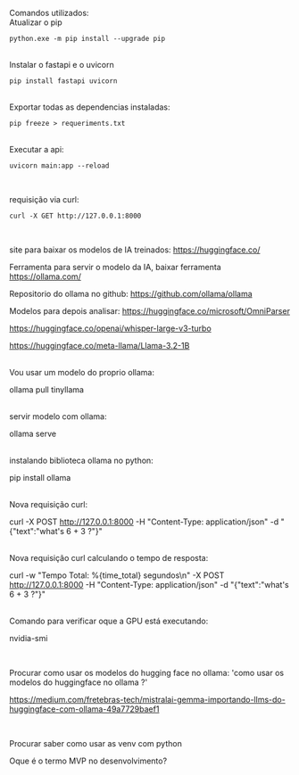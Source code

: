 Comandos utilizados:
<br>
Atualizar o pip

```
python.exe -m pip install --upgrade pip
```

<br>
Instalar o fastapi e o uvicorn

```
pip install fastapi uvicorn
```

<br>
Exportar todas as dependencias instaladas:

```
pip freeze > requeriments.txt
```

<br>
Executar a api:

```
uvicorn main:app --reload
```

<br>

requisição via curl:

```
curl -X GET http://127.0.0.1:8000
```

<br>

site para baixar os modelos de IA treinados:
https://huggingface.co/
<br>

Ferramenta para servir o modelo da IA, baixar ferramenta
https://ollama.com/

Repositorio do ollama no github:
https://github.com/ollama/ollama
<br>

Modelos para depois analisar:
https://huggingface.co/microsoft/OmniParser

https://huggingface.co/openai/whisper-large-v3-turbo

https://huggingface.co/meta-llama/Llama-3.2-1B

<br>
Vou usar um modelo do proprio ollama: 

ollama pull tinyllama

<br>
servir modelo com ollama:

ollama serve

<br>
instalando biblioteca ollama no python:

pip install ollama

<br>
Nova requisição curl:

curl -X POST http://127.0.0.1:8000 -H "Content-Type: application/json" -d "{\"text\":\"what's 6 + 3 ?\"}"

<br>
Nova requisição curl calculando o tempo de resposta:

curl -w "Tempo Total: %{time_total} segundos\n" -X POST http://127.0.0.1:8000 -H "Content-Type: application/json" -d "{\"text\":\"what's 6 + 3 ?\"}"

<br>
Comando para verificar oque a GPU está executando:

nvidia-smi 

<br>


Procurar como usar os modelos do hugging face no ollama:
'como usar os modelos do huggingface no ollama ?'

https://medium.com/fretebras-tech/mistralai-gemma-importando-llms-do-huggingface-com-ollama-49a7729baef1

<br>

Procurar saber como usar as venv com python

Oque é o termo MVP no desenvolvimento?